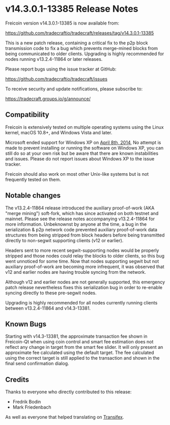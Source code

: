 v14.3.0.1-13385 Release Notes
=============================

Freicoin version v14.3.0.1-13385 is now available from:

  https://github.com/tradecraftio/tradecraft/releases/tag/v14.3.0.1-13385

This is a new patch release, containing a critical fix to the p2p block transmission code to fix a bug which prevents merge-mined blocks from being communicated to older clients.  Upgrading is highly recommended for nodes running v13.2.4-11864 or later releases.

Please report bugs using the issue tracker at GitHub:

  https://github.com/tradecraftio/tradecraft/issues

To receive security and update notifications, please subscribe to:

  https://tradecraft.groups.io/g/announce/

Compatibility
-------------

Freicoin is extensively tested on multiple operating systems using the Linux kernel, macOS 10.8+, and Windows Vista and later.

Microsoft ended support for Windows XP on [April 8th, 2014](https://www.microsoft.com/en-us/WindowsForBusiness/end-of-xp-support), No attempt is made to prevent installing or running the software on Windows XP, you can still do so at your own risk but be aware that there are known instabilities and issues.  Please do not report issues about Windows XP to the issue tracker.

Freicoin should also work on most other Unix-like systems but is not frequently tested on them.

Notable changes
---------------

The v13.2.4-11864 release introduced the auxiliary proof-of-work (AKA "merge mining") soft-fork, which has since activated on both testnet and mainnet.  Please see the release notes accompanying v13.2.4-11864 for more information.  Unbeknownst by anyone at the time, a bug in the serialization & p2p network code prevented auxiliary proof-of-work data structures from being stripped from block headers before being transmitted directly to non-segwit supporting clients (v12 or earlier).

Headers sent to more recent segwit-supporting nodes would be properly stripped and those nodes could relay the blocks to older clients, so this bug went unnoticed for some time.  Now that nodes supporting segwit but not auxiliary proof-of-work are becoming more infrequent, it was observed that v12 and earlier nodes are having trouble syncing from the network.

Although v12 and earlier nodes are not generally supported, this emergency patch release nevertheless fixes this serialization bug in order to re-enable syncing directly to these pre-segwit nodes.

Upgrading is highly recommended for all nodes currently running clients between v13.2.4-11864 and v14.3-13381.

Known Bugs
----------

Starting with v14.3-13381, the approximate transaction fee shown in Freicoin-Qt when using coin control and smart fee estimation does not reflect any change in target from the smart fee slider.  It will only present an approximate fee calculated using the default target.  The fee calculated using the correct target is still applied to the transaction and shown in the final send confirmation dialog.

Credits
-------

Thanks to everyone who directly contributed to this release:

- Fredrik Bodin
- Mark Friedenbach

As well as everyone that helped translating on [Transifex](https://www.transifex.com/tradecraft/freicoin-1/).
